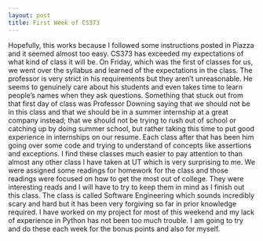 ```yaml
---
layout: post
title: First Week of CS373
---
```


Hopefully, this works because I followed some instructions posted in Piazza and it seemed almost too easy. CS373 has exceeded my expectations of what kind of class it will be. On Friday, which was the first of classes for us, we went over the syllabus and learned of the expectations in the class. The professor is very strict in his requirements but they aren’t unreasonable. He seems to genuinely care about his students and even takes time to learn people’s names when they ask questions. Something that stuck out from that first day of class was Professor Downing saying that we should not be in this class and that we should be in a summer internship at a great company instead; that we should not be trying to rush out of school or catching up by doing summer school, but rather taking this time to put good experience in internships on our resume. Each class after that has been him going over some code and trying to understand of concepts like assertions and exceptions. I find these classes much easier to pay attention to than almost any other class I have taken at UT which is very surprising to me. We were assigned some readings for homework for the class and those readings were focused on how to get the most out of college. They were interesting reads and I will have to try to keep them in mind as I finish out this class. The class is called Software Engineering which sounds incredibly scary and hard but it has been very forgiving so far in prior knowledge required. I have worked on my project for most of this weekend and my lack of experience in Python has not been too much trouble.  I am going to try and do these each week for the bonus points and also for myself. 

